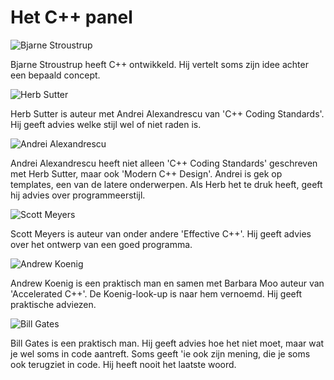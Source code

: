 # Het C++ panel

![Bjarne Stroustrup](BjarneStroustrup.png)

Bjarne Stroustrup heeft C++ ontwikkeld. Hij vertelt soms zijn idee achter een bepaald concept.

![Herb Sutter](HerbSutter.png)

Herb Sutter is auteur met Andrei Alexandrescu van 'C++ Coding Standards'. Hij geeft advies welke stijl wel of niet raden is.

![Andrei Alexandrescu](AndreiAlexandrescu.png)

Andrei Alexandrescu heeft niet alleen 'C++ Coding Standards' geschreven met Herb Sutter, maar ook 'Modern C++ Design'. Andrei is gek op templates, een van de latere onderwerpen. Als Herb het te druk heeft, geeft hij advies over programmeerstijl.

![Scott Meyers](ScottMeyers.png)

Scott Meyers is auteur van onder andere 'Effective C++'. Hij geeft advies over het ontwerp van een goed programma.

![Andrew Koenig](AndrewKoenig.png)

Andrew Koenig is een praktisch man en samen met Barbara Moo auteur van 'Accelerated C++'. De Koenig-look-up is naar hem vernoemd. Hij 
geeft praktische adviezen.

![Bill Gates](BillGates.png)

Bill Gates is een praktisch man. Hij geeft  advies hoe het niet moet, maar wat je wel soms in code aantreft. Soms geeft 'ie ook zijn mening, die je soms ook terugziet in code. Hij heeft nooit het laatste woord.

